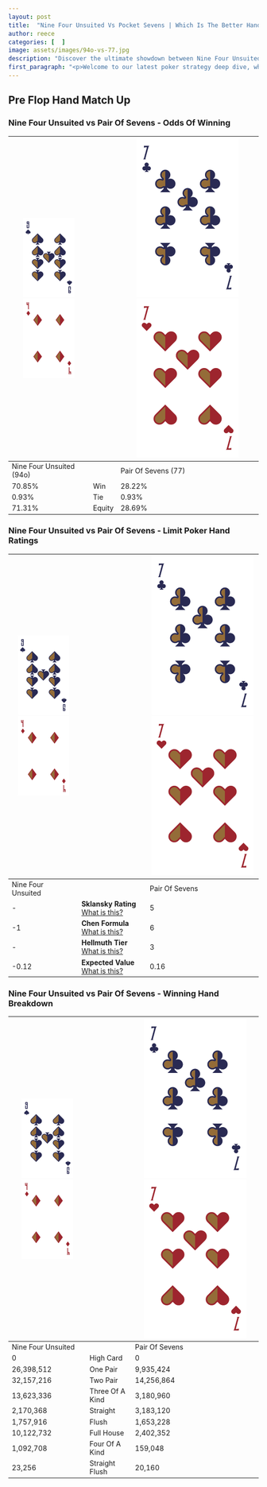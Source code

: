 ```yaml
---
layout: post
title:  "Nine Four Unsuited Vs Pocket Sevens | Which Is The Better Hand In Poker? A Complete Guide"
author: reece
categories: [  ]
image: assets/images/94o-vs-77.jpg
description: "Discover the ultimate showdown between Nine Four Unsuited and Pair Of Sevens in poker! Uncover the odds, strategies, and scenarios where one hand triumphs over the other. Get ready to up your poker game with this thrilling analysis."
first_paragraph: "<p>Welcome to our latest poker strategy deep dive, where we're pitting two distinct hands against each other in a high-stakes showdown: Nine Four Unsuited vs Pair Of Sevens.</p><p>In the dynamic world of poker, every decision counts, and knowing which hand holds the upper hand is key to your success at the table.</p><p>In this article, we'll dissect these two hands, explore the scenarios where one dominates the other, and equip you with the knowledge to make strategic choices that can tip the odds in your favor.</p><p>Get ready to unravel the intriguing dynamics of these poker hands and elevate your game to new heights.</p>"
---
```




[comment]: # (sp0)

## Pre Flop Hand Match Up

<div class="table hand-ratings" markdown="1"> 



### Nine Four Unsuited vs Pair Of Sevens - Odds Of Winning


    
| ![image info](assets/images/hand1/9.png) ![image info](assets/images/hand1/4o.png) |  | ![image info](assets/images/hand2/7.png) ![image info](assets/images/hand2/7o.png) |
| -------- | -------- | -------- |
| Nine Four Unsuited (94o) |  | Pair Of Sevens (77) |
| 70.85% | Win | 28.22% |
| 0.93% | Tie | 0.93% |
| 71.31% | Equity | 28.69% |




[comment]: # (sp1)



### Nine Four Unsuited vs Pair Of Sevens - Limit Poker Hand Ratings


    
| ![image info](assets/images/hand1/9.png) ![image info](assets/images/hand1/4o.png) |  | ![image info](assets/images/hand2/7.png) ![image info](assets/images/hand2/7o.png) |
| -------- | -------- | -------- |
| Nine Four Unsuited |  | Pair Of Sevens |
| - | **Sklansky Rating** [What is this?](/sklansky-rating-explained) | 5 |
| -1 | **Chen Formula** [What is this?](/chen-formula-explained) | 6 |
| - | **Hellmuth Tier** [What is this?](/Hellmuth-tier-explained) | 3 |
| -0.12 | **Expected Value** [What is this?](/expected-value-explained) | 0.16 |




[comment]: # (sp2)



### Nine Four Unsuited vs Pair Of Sevens - Winning Hand Breakdown


    
| ![image info](assets/images/hand1/9.png) ![image info](assets/images/hand1/4o.png) |  | ![image info](assets/images/hand2/7.png) ![image info](assets/images/hand2/7o.png) |
| -------- | -------- | -------- |
| Nine Four Unsuited |  | Pair Of Sevens |
| 0 | High Card | 0 |
| 26,398,512 | One Pair | 9,935,424 |
| 32,157,216 | Two Pair | 14,256,864 |
| 13,623,336 | Three Of A Kind | 3,180,960 |
| 2,170,368 | Straight | 3,183,120 |
| 1,757,916 | Flush | 1,653,228 |
| 10,122,732 | Full House | 2,402,352 |
| 1,092,708 | Four Of A Kind | 159,048 |
| 23,256 | Straight Flush | 20,160 |




[comment]: # (sp3)



</div>

[comment]: # (sp4)



[comment]: # (sp5)

